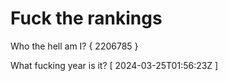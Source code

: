 # Fuck the rankings

Who the hell am I?
{ 2206785 }

What fucking year is it?
[ 2024-03-25T01:56:23Z ]
